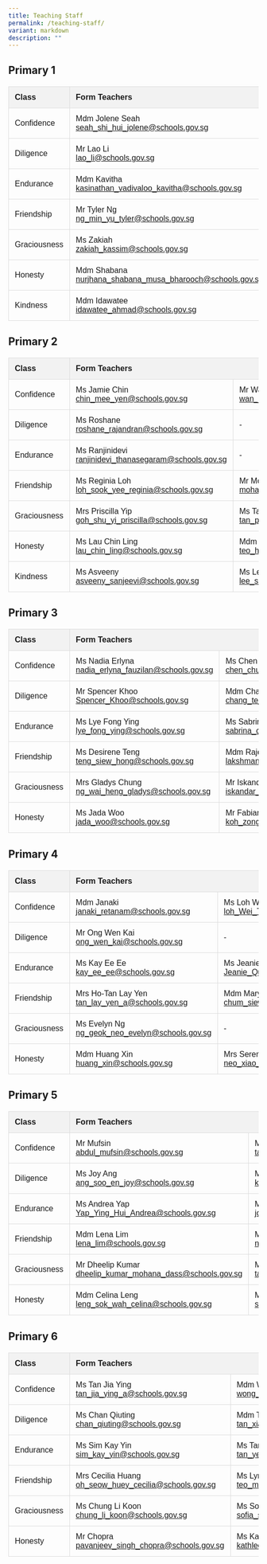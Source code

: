 ```yaml
---
title: Teaching Staff
permalink: /teaching-staff/
variant: markdown
description: ""
---
```

<h2>Primary 1 </h2>

<table>
  <tbody><tr>
    <th>Class</th>
    <th colspan="2">Form Teachers</th>
  </tr>
  <tr>
    <td>Confidence</td>
    <td>
      Mdm Jolene Seah<br>
      <a href="mailto:seah_shi_hui_jolene@schools.gov.sg">seah_shi_hui_jolene@schools.gov.sg</a>
    </td>
    <td>
      Ms Aisyah<br>
      <a href="mailto:irniaisyah_mohamed_ambri@schools.gov.sg">irniaisyah_mohamed_ambri@schools.gov.sg</a>
    </td>
  </tr>
  <tr>
    <td>Diligence</td>
    <td>
      Mr Lao Li<br>
      <a href="mailto:lao_li@schools.gov.sg">lao_li@schools.gov.sg</a>
    </td>
    <td>
      Ms Bernadette Kor<br>
      <a href="mailto:Kor_Hong_Yin_Bernadette@schools.gov.sg">Kor_Hong_Yin_Bernadette@schools.gov.sg</a>
    </td>
  </tr>
  <tr>
    <td>Endurance</td>
    <td>
      Mdm Kavitha<br>
      <a href="mailto:kasinathan_vadivaloo_kavitha@schools.gov.sg">kasinathan_vadivaloo_kavitha@schools.gov.sg</a>
    </td>
    <td>
      Miss Gladys Soh<br>
      <a href="mailto:soh_kang_hwee_gladys@schools.gov.sg">soh_kang_hwee_gladys@schools.gov.sg</a>
    </td>
  </tr>
  <tr>
    <td>Friendship</td>
    <td>
      Mr Tyler Ng<br>
      <a href="mailto:ng_min_yu_tyler@schools.gov.sg">ng_min_yu_tyler@schools.gov.sg</a>
    </td>
		    <td>
      Mdm Ler Shiaw Han<br>
      <a href="mailto:Ler_Shiaw_Han@schools.gov.sg">Ler_Shiaw_Han@schools.gov.sg</a>
    </td>
   
  </tr><tr>
    <td>Graciousness</td>
    <td>
      Ms Zakiah<br>
      <a href="mailto:zakiah_kassim@schools.gov.sg">zakiah_kassim@schools.gov.sg</a>
    </td>
 <td>
      Ms Angeles Kee<br>
      <a href="mailto:kee_angeles@schools.gov.sg">kee_angeles@schools.gov.sg</a>
    </td>
  </tr>
  
  <tr>
    <td>Honesty</td>
    <td>
      Mdm Shabana<br>
      <a href="mailto:nurjhana_shabana_musa_bharooch@schools.gov.sg">nurjhana_shabana_musa_bharooch@schools.gov.sg</a>
    </td>
    <td>
      Mr Nathaniel Ng<br>
      <a href="mailto:ng_jun_ting_Nathaniel@schools.gov.sg">ng_jun_ting_Nathaniel@schools.gov.sg</a>
    </td>
  </tr>
  <tr>
    <td>Kindness</td>
    <td>
      Mdm Idawatee<br>
      <a href="mailto:idawatee_ahmad@schools.gov.sg">idawatee_ahmad@schools.gov.sg</a>
    </td>
    <td>
      Mdm Bai Yimeng<br>
      <a href="mailto:bai_yimeng@schools.gov.sg">bai_yimeng@schools.gov.sg</a>
    </td>
  </tr>
</tbody></table>









 


  <title>Class Form Teachers</title>
  <style>
    table {
      border-collapse: collapse;
      width: 100%;
      font-family: sans-serif;
    }
    th, td {
      border: 1px solid #ddd;
      padding: 12px;
      text-align: left;
    }
    th {
      background-color: #f2f2f2;
      font-weight: bold;
    }
    h2 {
      margin-bottom: 20px;
    }
  </style>



<h2>Primary 2</h2>

<table>
  <tbody><tr>
    <th>Class</th>
    <th colspan="2">Form Teachers</th>
  </tr>
  <tr>
    <td>Confidence</td>
    <td>
      Ms Jamie Chin<br>
      <a href="mailto:chin_mee_yen@schools.gov.sg">chin_mee_yen@schools.gov.sg</a>
    </td>
    <td>
      Mr Wan Jiajun<br>
      <a href="mailto:wan_jiajun@schools.gov.sg">wan_jiajun@schools.gov.sg</a>
    </td>
  </tr>
  <tr>
    <td>Diligence</td>
    <td>
      Ms Roshane<br>
      <a href="mailto:roshane_rajandran@schools.gov.sg">roshane_rajandran@schools.gov.sg</a>
    </td>
    <td>
      -
    </td>
  </tr>
  <tr>
    <td>Endurance</td>
    <td>
      Ms Ranjinidevi<br>
      <a href="mailto:ranjinidevi_thanasegaram@schools.gov.sg">ranjinidevi_thanasegaram@schools.gov.sg</a>
    </td>
    <td>
      -
    </td>
  </tr>
  <tr>
    <td>Friendship</td>
    <td>
      Ms Reginia Loh<br>
      <a href="mailto:loh_sook_yee_reginia@schools.gov.sg">loh_sook_yee_reginia@schools.gov.sg</a>
    </td>
    <td>
      Mr Mohamed Saddiq<br>
      <a href="mailto:mohamed_saddiq_b_mohamed@schools.gov.sg">mohamed_saddiq_b_mohamed@schools.gov.sg</a>
    </td>
  </tr>
  <tr>
    <td>Graciousness</td>
    <td>
      Mrs Priscilla Yip<br>
      <a href="mailto:goh_shu_yi_priscilla@schools.gov.sg">goh_shu_yi_priscilla@schools.gov.sg</a>
    </td>
    <td>
      Ms Tan Pin Ru<br>
      <a href="mailto:tan_pin_ru_a@schools.gov.sg">tan_pin_ru_a@schools.gov.sg</a>
    </td>
  </tr>
  <tr>
    <td>Honesty</td>
    <td>
      Ms Lau Chin Ling<br>
      <a href="mailto:lau_chin_ling@schools.gov.sg">lau_chin_ling@schools.gov.sg</a>
    </td>
    <td>
      Mdm Teo Hui Xin<br>
      <a href="mailto:teo_hui_xin@schools.gov.sg">teo_hui_xin@schools.gov.sg</a>
    </td>
  </tr>
  <tr>
    <td>Kindness</td>
    <td>
      Ms Asveeny<br>
      <a href="mailto:asveeny_sanjeevi@schools.gov.sg">asveeny_sanjeevi@schools.gov.sg</a>
    </td>
    <td>
      Ms Lee Seow Yian<br>
      <a href="mailto:lee_seow_yian@schools.gov.sg">lee_seow_yian@schools.gov.sg</a>
    </td>
  </tr>
</tbody></table>










  <title>Class Form Teachers</title>
  <style>
    table {
      border-collapse: collapse;
      width: 100%;
      font-family: sans-serif;
    }
    th, td {
      border: 1px solid #ddd;
      padding: 12px;
      text-align: left;
    }
    th {
      background-color: #f2f2f2;
      font-weight: bold;
    }
    h2 {
      margin-bottom: 20px;
    }
  </style>



<h2>Primary 3</h2>

<table>
  <tbody><tr>
    <th>Class</th>
    <th colspan="2">Form Teachers</th>
  </tr>
  <tr>
    <td>Confidence</td>
    <td>
      Ms Nadia Erlyna<br>
      <a href="mailto:nadia_erlyna_fauzilan@schools.gov.sg">nadia_erlyna_fauzilan@schools.gov.sg</a>
    </td>
    <td>
      Ms Chen Chueh Ching<br>
      <a href="mailto:chen_chueh_ching@schools.gov.sg">chen_chueh_ching@schools.gov.sg</a>
    </td>
  </tr>
  <tr>
    <td>Diligence</td>
    <td>
      Mr Spencer Khoo <br>
			<a href="mailto:Spencer_Khoo@schools.gov.sg">Spencer_Khoo@schools.gov.sg</a>
    </td>
    <td>
      Mdm Chang Te Fang<br>
      <a href="mailto:chang_te_fang@schools.gov.sg">chang_te_fang@schools.gov.sg</a>
    </td>
  </tr>
  <tr>
    <td>Endurance</td>
    <td>
      Ms Lye Fong Ying<br>
      <a href="mailto:lye_fong_ying@schools.gov.sg">lye_fong_ying@schools.gov.sg</a>
    </td>
    <td>
      Ms Sabrina Choo<br>
      <a href="mailto:sabrina_choo_pei_hoon_a@schools.gov.sg">sabrina_choo_pei_hoon_a@schools.gov.sg</a>
    </td>
  </tr>
  <tr>
    <td>Friendship</td>
    <td>
      Ms Desirene Teng<br>
      <a href="mailto:teng_siew_hong@schools.gov.sg">teng_siew_hong@schools.gov.sg</a>
    </td>
    <td>
      Mdm Rajes<br>
      <a href="mailto:lakshmanan_rajeswari@schools.gov.sg">lakshmanan_rajeswari@schools.gov.sg</a>
    </td>
  </tr>
  <tr>
    <td>Graciousness</td>
    <td>
      Mrs Gladys Chung<br>
      <a href="mailto:ng_wai_heng_gladys@schools.gov.sg">ng_wai_heng_gladys@schools.gov.sg</a>
    </td>
    <td>
      Mr Iskandar<br>
      <a href="mailto:iskandar_dzulkarnain_b_isnin@schools.gov.sg">iskandar_dzulkarnain_b_isnin@schools.gov.sg</a>
    </td>
  </tr>
  <tr>
    <td>Honesty</td>
    <td>
      Ms Jada Woo<br>
      <a href="mailto:jada_woo@schools.gov.sg">jada_woo@schools.gov.sg</a>
    </td>
    <td>
      Mr Fabian Koh<br>
      <a href="mailto:koh_zong_cheng_fabian@schools.gov.sg">koh_zong_cheng_fabian@schools.gov.sg</a>
    </td>
  </tr>
</tbody></table>













  <title>Class Form Teachers</title>
  <style>
    table {
      border-collapse: collapse;
      width: 100%;
      font-family: sans-serif;
    }
    th, td {
      border: 1px solid #ddd;
      padding: 12px;
      text-align: left;
    }
    th {
      background-color: #f2f2f2;
      font-weight: bold;
    }
    h2 {
      margin-bottom: 20px;
    }
  </style>



<h2>Primary 4</h2>

<table>
  <tbody><tr>
    <th>Class</th>
    <th colspan="2">Form Teachers</th>
  </tr>
  <tr>
    <td>Confidence</td>
    <td>
      Mdm Janaki<br>
      <a href="mailto:janaki_retanam@schools.gov.sg">janaki_retanam@schools.gov.sg</a>
    </td>
 <td>
      Ms Loh Wei Ting<br>
      <a href="mailto:loh_Wei_Ting_A@schools.gov.sg">loh_Wei_Ting_A@schools.gov.sg</a>
    </td>
  </tr>
  <tr>
    <td>Diligence</td>
    <td>
      Mr Ong Wen Kai<br>
      <a href="mailto:ong_wen_kai@schools.gov.sg">ong_wen_kai@schools.gov.sg</a>
    </td>
    <td>
 -
    </td>
  </tr>
  <tr>
    <td>Endurance</td>
		    <td>
      Ms Kay Ee Ee<br>
      <a href="mailto:kay_ee_ee@schools.gov.sg">kay_ee_ee@schools.gov.sg</a>
    </td>
    <td>
      Ms Jeanie Quek<br>
      <a href="mailto:Jeanie_Quek_Jun_Li@schools.gov.sg">Jeanie_Quek_Jun_Li@schools.gov.sg</a>
    </td>
  </tr>
  <tr>
    <td>Friendship</td>
   <td>
      Mrs Ho-Tan Lay Yen<br>
      <a href="mailto:tan_lay_yen_a@schools.gov.sg">tan_lay_yen_a@schools.gov.sg</a>
    </td>
    <td>
      Mdm Mary Chum<br>
      <a href="mailto:chum_siew_yun_mary@schools.gov.sg">chum_siew_yun_mary@schools.gov.sg</a>
    </td>
  </tr>
  <tr>
    <td>Graciousness</td>
    <td>
      Ms Evelyn Ng<br>
      <a href="mailto:ng_geok_neo_evelyn@schools.gov.sg">ng_geok_neo_evelyn@schools.gov.sg</a>
    </td>
    <td>
   -
    </td>
  </tr>
  <tr>
    <td>Honesty</td>
    <td>
      Mdm Huang Xin<br>
      <a href="mailto:huang_xin@schools.gov.sg">huang_xin@schools.gov.sg</a>
    </td>
    <td>
      Mrs Serene Lee<br>
      <a href="mailto:neo_xiao_ling_serene@schools.gov.sg">neo_xiao_ling_serene@schools.gov.sg</a>
    </td>
  </tr>
</tbody></table>













  <title>Class Form Teachers</title>
  <style>
    table {
      border-collapse: collapse;
      width: 100%;
      font-family: sans-serif;
    }
    th, td {
      border: 1px solid #ddd;
      padding: 12px;
      text-align: left;
    }
    th {
      background-color: #f2f2f2;
      font-weight: bold;
    }
    h2 {
      margin-bottom: 20px;
    }
  </style>



<h2>Primary 5</h2>

<table>
  <tbody><tr>
    <th>Class</th>
    <th colspan="2">Form Teachers</th>
  </tr>
  <tr>
    <td>Confidence</td>
    <td>
      Mr Mufsin<br>
      <a href="mailto:abdul_mufsin@schools.gov.sg">abdul_mufsin@schools.gov.sg</a>
    </td>
    <td>
      Ms Tay Ruiqi<br>
      <a href="mailto:tay_ruiqi@schools.gov.sg">tay_ruiqi@schools.gov.sg</a>
    </td>
  </tr>
  <tr>
    <td>Diligence</td>
    <td>
      Ms Joy Ang<br>
      <a href="mailto:ang_soo_en_joy@schools.gov.sg">ang_soo_en_joy@schools.gov.sg</a>
    </td>
    <td>
      Ms Karen Chin<br>
      <a href="mailto:karen_chin_kar_wen@schools.gov.sg">karen_chin_kar_wen@schools.gov.sg</a>
    </td>
  </tr>
  <tr>
    <td>Endurance</td>
    <td>
      Ms Andrea Yap<br>
			<a href="mailto:Yap_Ying_Hui_Andrea@schools.gov.sg">Yap_Ying_Hui_Andrea@schools.gov.sg</a>
    </td>
    <td>
      Mr Joseph Yuan<br>
      <a href="mailto:joseph_yuan_weijie@schools.gov.sg">joseph_yuan_weijie@schools.gov.sg</a>
    </td>
  </tr>
  <tr>
    <td>Friendship</td>
    <td>
      Mdm Lena Lim<br>
      <a href="mailto:lena_lim@schools.gov.sg">lena_lim@schools.gov.sg</a>
    </td>
    <td>
      Ms Sherlyn Ng<br>
      <a href="mailto:ng_wee_hua@schools.gov.sg">ng_wee_hua@schools.gov.sg</a>
    </td>
  </tr>
  <tr>
    <td>Graciousness</td>
    <td>
      Mr Dheelip Kumar<br>
      <a href="mailto:dheelip_kumar_mohana_dass@schools.gov.sg">dheelip_kumar_mohana_dass@schools.gov.sg</a>
    </td>
    <td>
      Mrs Sheila Chan<br>
      <a href="mailto:tay_sock_hwee_sheila@schools.gov.sg">tay_sock_hwee_sheila@schools.gov.sg</a>
    </td>
  </tr>
  <tr>
    <td>Honesty</td>
    <td>
      Mdm Celina Leng<br>
      <a href="mailto:leng_sok_wah_celina@schools.gov.sg">leng_sok_wah_celina@schools.gov.sg</a>
    </td>
    <td>
      Ms Emily Seow<br>
      <a href="mailto:seow_pei_suan_emily@schools.gov.sg">seow_pei_suan_emily@schools.gov.sg</a>
    </td>
  </tr>
</tbody></table>




<h2>Primary 6</h2>

<table>
  <tbody><tr>
    <th>Class</th>
    <th colspan="2">Form Teachers</th>
  </tr>
  <tr>
    <td>Confidence</td>
    <td>
      Ms Tan Jia Ying<br>
      <a href="mailto:tan_jia_ying_a@schools.gov.sg">tan_jia_ying_a@schools.gov.sg</a>
    </td>
    <td>
      Mdm Wong Ching Yee<br>
      <a href="mailto:wong_ching_yee@schools.gov.sg">wong_ching_yee@schools.gov.sg</a>
    </td>
  </tr>
  <tr>
    <td>Diligence</td>
    <td>
      Ms Chan Qiuting<br>
      <a href="mailto:chan_qiuting@schools.gov.sg">chan_qiuting@schools.gov.sg</a>
    </td>
    <td>
      Mdm Tan Xiao Jing<br>
      <a href="mailto:tan_xiao_jing@schools.gov.sg">tan_xiao_jing@schools.gov.sg</a>
    </td>
  </tr>
  <tr>
    <td>Endurance</td>
    <td>
      Ms Sim Kay Yin<br>
      <a href="mailto:sim_kay_yin@schools.gov.sg">sim_kay_yin@schools.gov.sg</a>
    </td>
    <td>
      Ms Tan Yee Li<br>
      <a href="mailto:tan_yee_li@schools.gov.sg">tan_yee_li@schools.gov.sg</a>
    </td>
  </tr>
  <tr>
    <td>Friendship</td>
    <td>
      Mrs Cecilia Huang<br>
      <a href="mailto:oh_seow_huey_cecilia@schools.gov.sg">oh_seow_huey_cecilia@schools.gov.sg</a>
    </td>
    <td>
      Ms Lynn Teo<br>
      <a href="mailto:teo_mei_ling_lynn@schools.gov.sg">teo_mei_ling_lynn@schools.gov.sg</a>
    </td>
  </tr>
  <tr>
    <td>Graciousness</td>
    <td>
      Ms Chung Li Koon<br>
      <a href="mailto:chung_li_koon@schools.gov.sg">chung_li_koon@schools.gov.sg</a>
    </td>
    <td>
      Ms Sofia<br>
      <a href="mailto:sofia_samri@schools.gov.sg">sofia_samri@schools.gov.sg</a>
    </td>
  </tr>
  <tr>
    <td>Honesty</td>
    <td>
      Mr Chopra<br>
      <a href="mailto:pavanjeev_singh_chopra@schools.gov.sg">pavanjeev_singh_chopra@schools.gov.sg</a>
    </td>
    <td>
      Ms Kathleen Lee<br>
      <a href="mailto:kathleen_lee_mui_hwa_a@schools.gov.sg">kathleen_lee_mui_hwa_a@schools.gov.sg</a>
    </td>
  </tr>
</tbody></table>